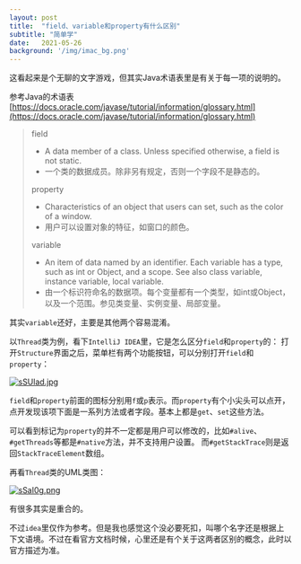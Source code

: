 ```yaml
---
layout: post
title:  "field、variable和property有什么区别"
subtitle: "简单学"
date:   2021-05-26
background: '/img/imac_bg.png'
---
```


这看起来是个无聊的文字游戏，但其实Java术语表里是有关于每一项的说明的。

参考Java的术语表  
[https://docs.oracle.com/javase/tutorial/information/glossary.html](https://docs.oracle.com/javase/tutorial/information/glossary.html)

>field  
> - A data member of a class. Unless specified otherwise, a field is not static.
> - 一个类的数据成员。除非另有规定，否则一个字段不是静态的。
>
>property
> - Characteristics of an object that users can set, such as the color of a window.
> - 用户可以设置对象的特征，如窗口的颜色。
>
>variable
> - An item of data named by an identifier. Each variable has a type, such as int or Object, and a scope. See also class variable, instance variable, local variable.
> - 由一个标识符命名的数据项。每个变量都有一个类型，如int或Object，以及一个范围。参见类变量、实例变量、局部变量。

其实`variable`还好，主要是其他两个容易混淆。

以`Thread`类为例，看下`IntelliJ IDEA`里，它是怎么区分`field`和`property`的：
打开`Structure`界面之后，菜单栏有两个功能按钮，可以分别打开`field`和`property`：

[![sSUlad.jpg](https://img-blog.csdnimg.cn/img_convert/6d72f626a68dcdcd113a9c72229d7739.png)](https://imgchr.com/i/sSUlad)

`field`和`property`前面的图标分别用`f`或`p`表示。而`property`有个小尖头可以点开，点开发现该项下面是一系列方法或者字段。基本上都是`get`、`set`这些方法。

可以看到标记为`property`的并不一定都是用户可以修改的，比如`#alive`、`#getThreads`等都是`#native`方法，并不支持用户设置。
而`#getStackTrace`则是返回`StackTraceElement`数组。

再看`Thread`类的UML类图：

[![sSaI0g.png](https://img-blog.csdnimg.cn/img_convert/acea6d7e8d0e2e40ffeb0b27cf7fe287.png)](https://imgchr.com/i/sSaI0g)

有很多其实是重合的。

不过`idea`里仅作为参考。但是我也感觉这个没必要死扣，叫哪个名字还是根据上下文语境。不过在看官方文档时候，心里还是有个关于这两者区别的概念，此时以官方描述为准。
